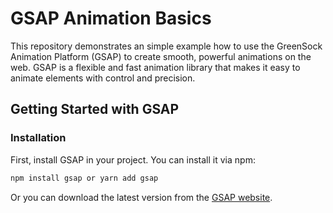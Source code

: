 # GSAP Animation Basics

This repository demonstrates an simple example how to use the GreenSock Animation Platform (GSAP) to create smooth, powerful animations on the web. GSAP is a flexible and fast animation library that makes it easy to animate elements with control and precision.

## Getting Started with GSAP

### Installation

First, install GSAP in your project. You can install it via npm:

```bash
npm install gsap or yarn add gsap
```

Or you can download the latest version from the [GSAP website](https://greensock.com/gsap).

```

```
